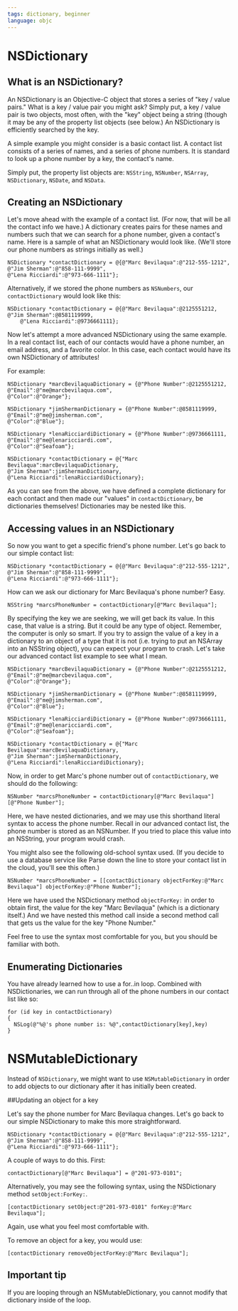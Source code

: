 ```yaml
---
tags: dictionary, beginner
language: objc
---
```


# NSDictionary

## What is an NSDictionary?

An NSDictionary is an Objective-C object that stores a series of "key / value pairs." What is a key / value pair you might ask? Simply put, a key / value pair is two objects, most often, with the "key" object being a string (though it may be any of the property list objects (see below.) An NSDictionary is efficiently searched by the key.

A simple example you might consider is a basic contact list. A contact list consists of a series of names, and a series of phone numbers. It is standard to look up a phone number by a key, the contact's name.

Simply put, the property list objects are: `NSString`, `NSNumber`, `NSArray`, `NSDictionary`, `NSDate`, and `NSData`. 

## Creating an NSDictionary

Let's move ahead with the example of a contact list. (For now, that will be all the contact info we have.) A dictionary creates pairs for these names and numbers such that we can search for a phone number, given a contact's name. Here is a sample of what an NSDictionary would look like. (We'll store our phone numbers as strings initially as well.)

```
NSDictionary *contactDictionary = @{@"Marc Bevilaqua":@"212-555-1212", 
@"Jim Sherman":@"858-111-9999",
@"Lena Ricciardi":@"973-666-1111"};
```

Alternatively, if we stored the phone numbers as `NSNumbers`, our `contactDictionary` would look like this:

```
NSDictionary *contactDictionary = @{@"Marc Bevilaqua":@2125551212, 
@"Jim Sherman":@8581119999,
	@"Lena Ricciardi":@9736661111};
```

Now let's attempt a more advanced NSDictionary using the same example. In a real contact list, each of our contacts would have a phone number, an email address, and a favorite color. In this case, each contact would have its own NSDictionary of attributes!

For example:

```
NSDictionary *marcBevilaquaDictionary = {@"Phone Number":@2125551212, 
@"Email":@"me@marcbevilaqua.com",
@"Color":@"Orange"};

NSDictionary *jimShermanDictionary = {@"Phone Number":@8581119999, 
@"Email":@"me@jimsherman.com",
@"Color":@"Blue"};

NSDictionary *lenaRicciardiDictionary = {@"Phone Number":@9736661111, 
@"Email":@"me@lenaricciardi.com",
@"Color":@"Seafoam"};

NSDictionary *contactDictionary = @{"Marc Bevilaqua":marcBevilaquaDictionary, 
@"Jim Sherman":jimShermanDictionary, 
@"Lena Ricciardi":lenaRicciardiDictionary};
```

As you can see from the above, we have defined a complete dictionary for each contact and then made our "values" in `contactDictionary`, be dictionaries themselves! Dictionaries may be nested like this.

## Accessing values in an NSDictionary

So now you want to get a specific friend's phone number. Let's go back to our simple contact list:

```
NSDictionary *contactDictionary = @{@"Marc Bevilaqua":@"212-555-1212", 
@"Jim Sherman":@"858-111-9999",
@"Lena Ricciardi":@"973-666-1111"};
```

How can we ask our dictionary for Marc Bevilaqua's phone number? Easy.

```
NSString *marcsPhoneNumber = contactDictionary[@"Marc Bevilaqua"];
```

By specifying the key we are seeking, we will get back its value. In this case, that value is a string. But it could be any type of object. Remember, the computer is only so smart. If you try to assign the value of a key in a dictionary to an object of a type that it is not (i.e. trying to put an NSArray into an NSString object), you can expect your program to crash. Let's take our advanced contact list example to see what I mean.

```
NSDictionary *marcBevilaquaDictionary = {@"Phone Number":@2125551212, 
@"Email":@"me@marcbevilaqua.com",
@"Color":@"Orange"};

NSDictionary *jimShermanDictionary = {@"Phone Number":@8581119999, 
@"Email":@"me@jimsherman.com",
@"Color":@"Blue"};

NSDictionary *lenaRicciardiDictionary = {@"Phone Number":@9736661111, 
@"Email":@"me@lenaricciardi.com",
@"Color":@"Seafoam"};

NSDictionary *contactDictionary = @{"Marc Bevilaqua":marcBevilaquaDictionary, 
@"Jim Sherman":jimShermanDictionary, 
@"Lena Ricciardi":lenaRicciardiDictionary};
```

Now, in order to get Marc's phone number out of `contactDictionary`, we should do the following:

```
NSNumber *marcsPhoneNumber = contactDictionary[@"Marc Bevilaqua"][@"Phone Number"];
```

Here, we have nested dictionaries, and we may use this shorthand literal syntax to access the phone number. Recall in our advanced contact list, the phone number is stored as an NSNumber. If you tried to place this value into an NSString, your program would crash.

You might also see the following old-school syntax used. (If you decide to use a database service like Parse down the line to store your contact list in the cloud, you'll see this often.)

```
NSNumber *marcsPhoneNumber = [[contactDictionary objectForKey:@"Marc Bevilaqua"] objectForKey:@"Phone Number"];
```

Here we have used the NSDictionary method `objectForKey:` in order to obtain first, the value for the key "Marc Bevilaqua" (which is a dictionary itself.) And we have nested this method call inside a second method call that gets us the value for the key "Phone Number."

Feel free to use the syntax most comfortable for you, but you should be familiar with both.


## Enumerating Dictionaries

You have already learned how to use a for..in loop. Combined with NSDictionaries, we can run through all of the phone numbers in our contact list like so:

```
for (id key in contactDictionary)
{
  NSLog(@"%@'s phone number is: %@",contactDictionary[key],key)
}
```

# NSMutableDictionary

Instead of `NSDictionary`, we might want to use `NSMutableDictionary` in order to add objects to our dictionary after it has initially been created.

##Updating an object for a key

Let's say the phone number for Marc Bevilaqua changes. Let's go back to our simple NSDictionary to make this more straightforward.

```
NSDictionary *contactDictionary = @{@"Marc Bevilaqua":@"212-555-1212", 
@"Jim Sherman":@"858-111-9999",
@"Lena Ricciardi":@"973-666-1111"};
```

A couple of ways to do this. First:

```
contactDictionary[@"Marc Bevilaqua"] = @"201-973-0101";
```

Alternatively, you may see the following syntax, using the NSDictionary method `setObject:ForKey:`.

```
[contactDictionary setObject:@"201-973-0101" forKey:@"Marc Bevilaqua"];
```

Again, use what you feel most comfortable with.

To remove an object for a key, you would use:

```
[contactDictionary removeObjectForKey:@"Marc Bevilaqua"];
```

## Important tip

If you are looping through an NSMutableDictionary, you cannot modify that dictionary inside of the loop. 
